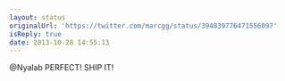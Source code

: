 ```yaml
---
layout: status
originalUrl: 'https://twitter.com/marcgg/status/394839776471556097'
isReply: true
date: 2013-10-28 14:55:13
---
```


@Nyalab PERFECT! SHIP IT!
